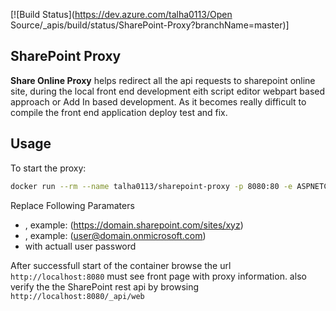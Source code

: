 [![Build Status](https://dev.azure.com/talha0113/Open Source/_apis/build/status/SharePoint-Proxy?branchName=master)]


## SharePoint Proxy 

**Share Online Proxy** helps redirect all the api requests to sharepoint online site, during the local front end development eith script editor webpart based approach or Add In based development. As it becomes really difficult to compile the front end application deploy test and fix.

## Usage

To start the proxy:
```sh
docker run --rm --name talha0113/sharepoint-proxy -p 8080:80 -e ASPNETCORE_ENVIRONMENT='Production' -e ProxySetting:BaseUrl='<SharePoint Site Collection Url>' -e ProxySetting:UserName='<User Name>' -e ProxySetting:Password='<Password>' -i sharepoint-proxy
```
Replace Following Paramaters
 - **<SharePoint Site Collection Url>**, example: (https://domain.sharepoint.com/sites/xyz)
 - **<User Name>**, example: (user@domain.onmicrosoft.com)
 - **<Password>** with actuall user password

After successfull start of the container browse the url `http://localhost:8080` must see front page with proxy information. also verify the the SharePoint rest api by browsing `http://localhost:8080/_api/web`
